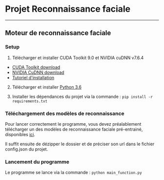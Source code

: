 # Projet Reconnaissance faciale
---

## Moteur de reconnaissance faciale

### Setup
1. Télécharger et installer CUDA Toolkit 9.0 et NVIDIA cuDNN v7.6.4
* [CUDA Toolkit download](https://developer.nvidia.com/cuda-90-download-archive)
* [NVIDIA CuDNN download](https://developer.nvidia.com/rdp/cudnn-archive)
* [Tutoriel d'installation](https://docs.nvidia.com/deeplearning/sdk/cudnn-install/index.html)

2. Télécharger et installer [Python 3.6](https://www.python.org/downloads/release/python-368/)

3. Installer les dépendances du projet via la commande : `pip install -r requirements.txt`

### Téléchargement des modèles de reconnaissance
Pour lancer correctement le programme, vous devez préalablement télécharger un des modèles de reconnaissance faciale pré-entrainé, disponibles [ici](https://github.com/deepinsight/insightface/wiki/Model-Zoo).

Il suffit ensuite de dézipper le dossier et de préciser son url dans le fichier config.json du projet.


### Lancement du programme
Le programme se lance via la commande : `python main_function.py`

